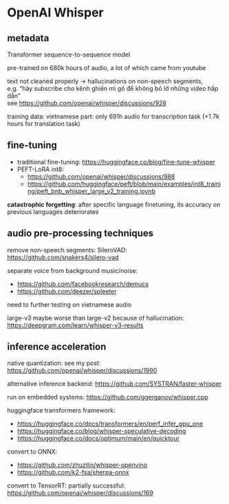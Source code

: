 # OpenAI Whisper

## metadata

Transformer sequence-to-sequence model

pre-trained on 680k hours of audio, a lot of which came from youtube

text not cleaned properly → hallucinations on non-speech segments,<br />
e.g. “hãy subscribe cho kênh ghiền mì gõ để không bỏ lỡ những video hấp dẫn”<br />
see https://github.com/openai/whisper/discussions/928

training data: vietnamese part: only 691h audio for transcription task (+1.7k hours for translation task)

## fine-tuning

- traditional fine-tuning: https://huggingface.co/blog/fine-tune-whisper
- PEFT-LoRA int8:
  - https://github.com/openai/whisper/discussions/988
  - https://github.com/huggingface/peft/blob/main/examples/int8_training/peft_bnb_whisper_large_v2_training.ipynb

**catastrophic forgetting**: after specific language finetuning, its accuracy on previous languages deteriorates

## audio pre-processing techniques

remove non-speech segments: SileroVAD: https://github.com/snakers4/silero-vad

separate voice from background music/noise:
- https://github.com/facebookresearch/demucs
- https://github.com/deezer/spleeter

need to further testing on vietnamese audio

large-v3 maybe worse than large-v2 because of hallucination: https://deepgram.com/learn/whisper-v3-results

## inference acceleration

native quantization: see my post: https://github.com/openai/whisper/discussions/1990

alternative inference backend: https://github.com/SYSTRAN/faster-whisper

run on embedded systems: https://github.com/ggerganov/whisper.cpp

huggingface transformers framework:
- https://huggingface.co/docs/transformers/en/perf_infer_gpu_one
- https://huggingface.co/blog/whisper-speculative-decoding
- https://huggingface.co/docs/optimum/main/en/quicktour

convert to ONNX:
- https://github.com/zhuzilin/whisper-openvino
- https://github.com/k2-fsa/sherpa-onnx

convert to TensorRT: partially successful: https://github.com/openai/whisper/discussions/169
